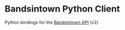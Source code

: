 # Bandsintown Python Client

Python bindings for the [Bandsintown API](http://www.bandsintown.com/api/overview) (v2)
